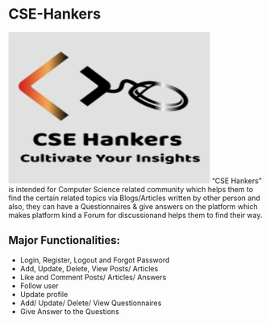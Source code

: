 # CSE-Hankers
<img src="https://github.com/jwalit21/CSE-Hankers/blob/main/CSE%20Hankers/wwwroot/Images/Logo.png" width="400" height="300">
“CSE Hankers” is intended for Computer Science related community which helps them to find the certain related topics via Blogs/Articles written by other person and also, they can have a Questionnaires & give answers on the platform which makes platform kind a Forum for discussionand helps them to find their way.
<br>

## Major Functionalities: 
- Login, Register, Logout and Forgot Password 
- Add, Update, Delete, View Posts/ Articles 
- Like and Comment Posts/ Articles/ Answers
- Follow user 
- Update profile
- Add/ Update/ Delete/ View Questionnaires 
- Give Answer to the Questions
<br>
